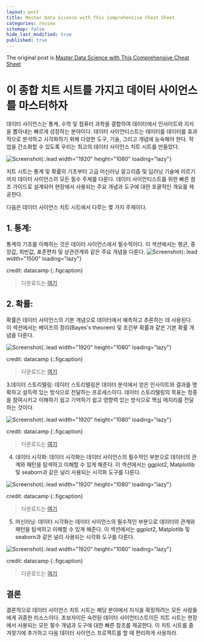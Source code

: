 ```yaml
---
layout: post
title: Master Data Science with This Comprehensive Cheat Sheet
categories: review
sitemap: false
hide_last_modified: true
published: true
---
```


The original post is <a href="https://ai.plainenglish.io/master-data-science-with-this-comprehensive-cheat-sheet-numpy-pandas-python-r-ml-dl-nlp-188d50a54952"> Master Data Science with This Comprehensive Cheat Sheet</a>

# 이 종합 치트 시트를 가지고 데이터 사이언스를 마스터하자

데이터 사이언스는 통계, 수학 및 컴퓨터 과학을 결합하여 데이터에서 인사이트와 지식을 뽑아내는 빠르게 성장하는 분야이다. 데이터 사이언티스트는 테이터를 데이터를 효과적으로 분석하고 시각화하기 위해 다양한 도구, 기술, 그리고 개념에 능숙해야 한다. 작업을 간소화할 수 있도록 우리는 최고의 데이터 사이언스 치트 시트를 만들었다. 

![Screenshot](/assets/img/post/cheatsheet-1.webp){:.lead width="1920" height="1080" loading="lazy"}

치트 시트는 통계 및 확률의 기초부터 고급 머신러닝 알고리즘 및 딥러닝 기술에 이르기까지 데이터 사이언스의 모든 필수 주제를 다룬다. 데이터 사이언티스트를 위한 빠른 참조 가이드로 설계되어 현장에서 사용되는 주요 개념과 도구에 대한 포괄적인 개요를 제공한다. 

다음은 데이터 사이언스 치트 시트에서 다루는 몇 가지 주제이다. 

## 1. 통계: 
통계의 기초를 이해하는 것은 데이터 사이언스에서 필수적이다. 이 섹션에서는 평균, 중앙값, 최빈값, 표준편차 및 상관관계와 같은 주요 개념을 다룬다. 
![Screenshot](/assets/img/post/cheatsheet-2.webp){:.lead width="1500" loading="lazy"}

credit: datacamp
{:.figcaption}

> 다운로드는 <a href="https://res.cloudinary.com/dyd911kmh/image/upload/v1662111933/Marketing/Blog/Descriptive_Statistics_Cheat_Sheet.pdf">여기</a>

## 2. 확률: 
확률은 데이터 사이언스의 기본 개념으로 데이터에서 예측하고 추론하는 데 사용된다. 이 섹션에서는 베이즈의 정리(Bayes's theorem) 및 조건부 확률과 같은 기본 확률 개념을 다룬다.

![Screenshot](/assets/img/post/cheatsheet-3.webp){:.lead width="1920" height="1080" loading="lazy"}

credit: datacamp
{:.figcaption}

> 다운로드는 <a href="https://res.cloudinary.com/dyd911kmh/image/upload/v1674822557/Marketing/Blog/Probability_Cheat_Sheet.pdf">여기</a>

3.데이터 스토리텔링: 데이터 스토리텔링은 데이터 분석에서 얻은 인사이트와 결과를 명확하고 설득력 있는 방식으로 전달하는 프로세스이다. 데이터 스토리텔링의 목표는 청중을 참여시키고 이해하기 쉽고 기억하기 쉽고 영향력 있는 방식으로 핵심 메지리를 전달하는 것이다.

![Screenshot](/assets/img/post/cheatsheet-4.webp){:.lead width="1920" height="1080" loading="lazy"}

credit: datacamp
{:.figcaption}

> 다운로드는 <a href="https://res.cloudinary.com/dyd911kmh/image/upload/v1662633286/Marketing/Blog/Data_Storytelling_Cheat_Sheet.pdf">여기</a>

4. 데이터 시각화: 데이터 시각화는 데이터 사이언스의 필수적인 부분으로 데이터의 관계와 패턴을 탐색하고 이해할 수 있게 해준다. 이 섹션에서는 ggplot2, Matplotlib 및 seaborn과 같은 널리 사용되는 시각화 도구를 다룬다.

![Screenshot](/assets/img/post/cheatsheet-5.webp){:.lead width="1920" height="1080" loading="lazy"}

credit: datacamp
{:.figcaption}

> 다운로드는 <a href="https://s3.amazonaws.com/assets.datacamp.com/email/other/Data+Visualizations+-+DataCamp.pdf">여기</a>

5. 머신러닝: 데이터 시각화는 데이터 사이언스의 필수적인 부분으로 데이터의 관계와 패턴을 탐색하고 이해할 수 있게 해준다. 이 섹션에서는 ggplot2, Matplotlib 및 seaborn과 같은 널리 사용되는 시각화 도구를 다룬다.

![Screenshot](/assets/img/post/cheatsheet-6.webp){:.lead width="1920" height="1080" loading="lazy"}

credit: datacamp
{:.figcaption}

> 다운로드는 <a href="https://s3.amazonaws.com/assets.datacamp.com/email/other/Data+Visualizations+-+DataCamp.pdf">여기</a>


> 
## 결론
결론적으로 데이터 사이언스 치트 시트는 해당 분야에서 지식을 확장하려는 모든 사람들에게 귀중한 리소스이다. 초보자이든 숙련된 데이터 사이언티스트이든 치트 시트는 현장에서 사용되는 모든 필수 개념과 도구에 대한 빠른 참조를 제공한다. 이 치트 시트를 즐겨찾기에 추가하고 다음 데이터 사이언스 프로젝트를 할 때 편리하게 사용하라.